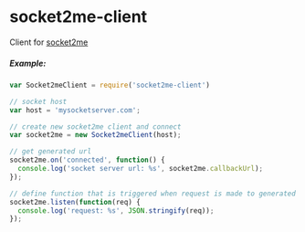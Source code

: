# socket2me-client
Client for [socket2me](https://github.com/nmarus/socket2me)

##### Example:
```js
var Socket2meClient = require('socket2me-client')

// socket host
var host = 'mysocketserver.com';

// create new socket2me client and connect
var socket2me = new Socket2meClient(host);

// get generated url
socket2me.on('connected', function() {
  console.log('socket server url: %s', socket2me.callbackUrl);
});

// define function that is triggered when request is made to generated url
socket2me.listen(function(req) {
  console.log('request: %s', JSON.stringify(req));
});
```

